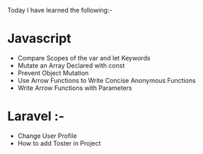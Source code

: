Today I have learned the following:-

# Javascript
- Compare Scopes of the var and let Keywords
- Mutate an Array Declared with const
- Prevent Object Mutation
- Use Arrow Functions to Write Concise Anonymous Functions
- Write Arrow Functions with Parameters

# Laravel :- 
<!-- Started new project on company website -->
- Change User Profile 
- How to add Toster in Project